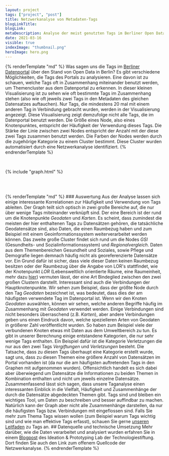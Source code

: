 ```yaml
---
layout: project
tags: ["project", "post"]
title: Netzwerkanalyse von Metadaten-Tags
blogLinkTitle:
blogLink:
metaDescription: Analyse der meist genutzten Tags im Berliner Open Data Portal
date: 2021-03-16
visible: true
indexImage: "thumbnail.png"
heroImage: hero.png
---
```


{% renderTemplate "md" %} Was sagen uns die Tags im [Berliner
Datenportal](https://daten.berlin.de) über den Stand von Open Data in Berlin? Es
gibt verschiedene Möglichkeiten, die Tags des Portals zu analysieren. Eine davon
ist zu schauen, welche Tags oft in Zusammenhang miteinander benutzt werden, um
Themencluster aus dem Datenportal zu erkennen. In dieser kleinen Visualisierung
ist zu sehen wie oft bestimmte Tags im Zusammenhang stehen (also wie oft jeweils
zwei Tags in den Metadaten des gleichen Datensatzes auftauchen). Nur Tags, die
mindestens 20 mal mit einem anderen Tag in Verbindung gebracht wurden, werden in
der Visualisierung angezeigt. Diese Visualisierung zeigt demzufolge nicht alle
Tags, die im Datenportal benutzt werden. Die Größe eines Node, also eines
Knotenpunktes, entspricht der Häufigkeit der Verwendung dieses Tags. Die Stärke
der Linie zwischen zwei Nodes entspricht der Anzahl mit der diese zwei Tags
zusammen benutzt werden. Die Farben der Nodes werden durch die zugehörige
Kategorie zu einem Cluster bestimmt. Diese Cluster wurden automatisiert durch
eine Netzwerkanalyse identifiziert. {% endrenderTemplate %}

<br />

{% include "graph.html" %}

<br />
<br />

{% renderTemplate "md" %} ### Auswertung Aus der Analyse lassen sich einige
interessante Korrelationen zur Häufigkeit und Verwendung von Tags ableiten. Der
Graph teilt sich optisch in zwei große Bereiche auf, die nur über wenige Tags
miteinander verknüpft sind. Der eine Bereich ist der rund um die Knotenpunkte
_Geodaten_ und _Karten_. Es scheint, dass zumindest die meisten der hier
enthaltenen Tags zu Datensätzen gehören, die tatsächliche Geodatensätze sind,
also Daten, die einen Raumbezug haben und zum Beispiel mit einem
Geoinformationssystem weiterverarbeitet werden können. Das zweite große Cluster
findet sich rund um die Nodes _GSI_ (Gesundheits- und Sozialinformationssystem)
und _Regionalvergleich_. Daten aus dem Themenbereichen Gesundheit und Soziales,
sowie Pflege und Demografie liegen demnach häufig nicht als georeferenzierte
Datensätze vor. Ein Grund dafür ist sicher, dass viele dieser Daten keinen
Raumbezug besitzen oder der Raumbezug über die Angabe von LOR's stattfindet, wie
der Knotenpunkt _LOR_ (Lebensweltlich orientierte Räume, eine Raumeinheit, mehr
dazu
[hier](https://lab.technologiestiftung-berlin.de/projects/spatial-units/de/))
vermuten lässt, der eine Art Bindeglied zwischen den zwei großen Clustern
darstellt. Interessant sind auch die Verbindungen der Hauptknotenpunkte. Wir
sehen zum Beispiel, dass der größte Node durch den Tag _Geodaten_ bezeichnet
ist, was bedeutet, dass dies der am häufigsten verwendete Tag im Datenportal
ist. Wenn wir den Knoten _Geodaten_ auswählen, können wir sehen, welche anderen
Begriffe häufig im Zusammenhang mit _Geodaten_ verwendet werden. Einige
Verbindungen sind nicht besonders überraschend (z.B. _Karten_), aber andere
Verbindungen geben uns einen Eindruck davon, welche spezielleren Arten von
Geodaten in größerer Zahl veröffentlicht wurden. So haben zum Beispiel viele der
verbundenen Knoten etwas mit Daten aus dem Umweltbereich zu tun. Es gibt in
unserer Berechnung einige entstandene Kategorien, die nur sehr wenige Tags
enthalten. Ein Beispiel dafür ist die Kategorie Verletzungen die nur aus den
zwei Tags _Vergiftungen_ und _Verletzungen_ besteht. Die Tatsache, dass zu
diesen Tags überhaupt eine Kategorie erstellt wurde, sagt uns, dass zu diesen
Themen eine größere Anzahl von Datensätzen im Portal vorhanden ist (da nur die
am häufigsten auftretenden Tags in den Graphen mit aufgenommen wurden).
Offensichtlich handelt es sich dabei aber überwiegend um Datensätze die
Informationen zu beiden Themen in Kombination enthalten und nicht um jeweils
einzelne Datensätze. Zusammenfassend lässt sich sagen, dass unsere Taganalyse
einen interessanten Einblick in die Vielfalt, Häufigkeit und Zusammenhänge der
durch die Datensätze abgedeckten Themen gibt. Tags sind und bleiben ein
wichtiges Tool, um Daten zu beschreiben und besser auffindbar zu machen.
Natürlich kann der Graph aber nicht alle Zusammenhänge darstellen, da nur die
häufigsten Tags bzw. Verbindungen mit eingeflossen sind. Falls Sie mehr zum
Thema Tags wissen wollen (zum Beispiel warum Tags wichtig sind und wie man
effektive Tags erfasst), schauen Sie gerne [unseren
Leitfaden](https://odis-berlin.de/ressourcen/tag_analyse.html) zu Tags an. ##
Datenquelle und technische Umsetzung Mehr darüber, wie die Daten verarbeitet und
analysiert wurden erfahren Sie in einem
[Blogpost](https://lab.technologiestiftung-berlin.de/projects/tag-analysis/de/)
des Ideation & Prototyping Lab der Technologiestiftung. Dort finden Sie auch den
Link zum offenem Quellcode der Netzwerkanalyse. {% endrenderTemplate %}
